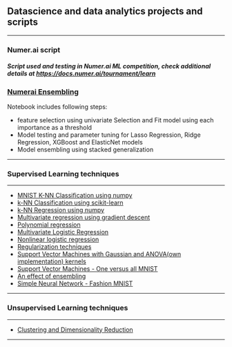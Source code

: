 ## Datascience and data analytics projects and scripts

---
### Numer.ai script
##### Script used and testing in Numer.ai ML competition, check additional details at https://docs.numer.ai/tournament/learn
### [Numerai Ensembling](https://nbviewer.jupyter.org/github/ilyaploshchik/ilyaploshchik.github.io/blob/master/Jupyter_Notebook/numerai/Numerai_Ensemble_incl_val_data.ipynb) <br>
Notebook includes following steps:
- feature selection using univariate Selection and Fit model using each importance as a threshold
- Model testing and parameter tuning for Lasso Regression, Ridge Regression, XGBoost and ElasticNet models
- Model ensembling using stacked generalization

---

### Supervised Learning techniques
---
- [MNIST K-NN Classification using numpy](https://nbviewer.jupyter.org/github/ilyaploshchik/ilyaploshchik.github.io/blob/master/Jupyter_Notebook/Supervised_Learning/MNIST_K_NN_Classification.ipynb)
- [k-NN Classification using scikit-learn](https://nbviewer.jupyter.org/github/ilyaploshchik/ilyaploshchik.github.io/blob/master/Jupyter_Notebook/Supervised_Learning/k-NN_scikit-learn.ipynb)
- [k-NN Regression using numpy](https://nbviewer.jupyter.org/github/ilyaploshchik/ilyaploshchik.github.io/blob/master/Jupyter_Notebook/Supervised_Learning/k_NN_Regression.ipynb)
- [Multivariate regression using gradient descent](https://nbviewer.jupyter.org/github/ilyaploshchik/ilyaploshchik.github.io/blob/master/Jupyter_Notebook/Supervised_Learning/multivariate_regression.ipynb)
- [Polynomial regression](https://nbviewer.jupyter.org/github/ilyaploshchik/ilyaploshchik.github.io/blob/master/Jupyter_Notebook/Supervised_Learning/polynomial_regression.ipynb)
- [Multivariate Logistic Regression](https://nbviewer.jupyter.org/github/ilyaploshchik/ilyaploshchik.github.io/blob/master/Jupyter_Notebook/Supervised_Learning/multivariate_log_regression.ipynb)
- [Nonlinear logistic regression](https://nbviewer.jupyter.org/github/ilyaploshchik/ilyaploshchik.github.io/blob/master/Jupyter_Notebook/Supervised_Learning/nonlinear_log_regression.ipynb)
- [Regularization techniques](https://nbviewer.jupyter.org/github/ilyaploshchik/ilyaploshchik.github.io/blob/master/Jupyter_Notebook/Supervised_Learning/regularization_techniques.ipynb)
- [Support Vector Machines with Gaussian and ANOVA(own implementation) kernels](https://nbviewer.jupyter.org/github/ilyaploshchik/ilyaploshchik.github.io/blob/master/Jupyter_Notebook/Supervised_Learning/svm_various_kernels.ipynb)
- [Support Vector Machines - One versus all MNIST](https://nbviewer.jupyter.org/github/ilyaploshchik/ilyaploshchik.github.io/blob/master/Jupyter_Notebook/Supervised_Learning/svm_one_versus_all_mnist.ipynb)
- [An effect of ensembling](/Jupyter_Notebook/Supervised_Learning/)
- [Simple Neural Network - Fashion MNIST](https://nbviewer.jupyter.org/github/ilyaploshchik/ilyaploshchik.github.io/blob/master/Jupyter_Notebook/Supervised_Learning/mlp_fashion_mnist.ipynb)
---
### Unsupervised Learning techniques
---
- [Clustering and Dimensionality Reduction](https://nbviewer.jupyter.org/github/ilyaploshchik/ilyaploshchik.github.io/blob/master/Jupyter_Notebook/Supervised_Learning/clastering_dim_reduction.ipynb)
---
